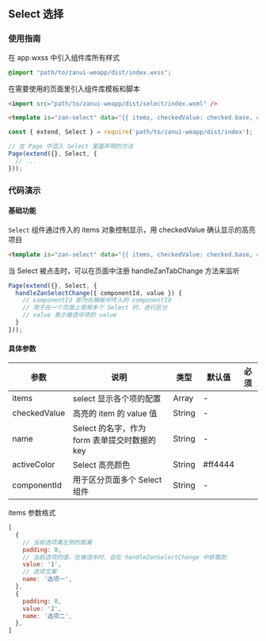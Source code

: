 ## Select 选择

### 使用指南
在 app.wxss 中引入组件库所有样式
```css
@import "path/to/zanui-weapp/dist/index.wxss";
```

在需要使用的页面里引入组件库模板和脚本
```html
<import src="path/to/zanui-weapp/dist/select/index.wxml" />

<template is="zan-select" data="{{ items, checkedValue: checked.base, componentId: 'base' }}" ></template>
```
```js
const { extend, Select } = require('path/to/zanui-weapp/dist/index');

// 在 Page 中混入 Select 里面声明的方法
Page(extend({}, Select, {
  // ...
}));
```

### 代码演示
#### 基础功能
`Select` 组件通过传入的 items 对象控制显示，用 checkedValue 确认显示的高亮项目
```html
<template is="zan-select" data="{{ items, checkedValue: checked.base, componentId: 'base' }}" ></template>
```

当 Select 被点击时，可以在页面中注册 handleZanTabChange 方法来监听
```js
Page(extend({}, Select, {
  handleZanSelectChange({ componentId, value }) {
    // componentId 即为在模板中传入的 componentId
    // 用于在一个页面上使用多个 Select 时，进行区分
    // value 表示被选中项的 value
  }
}));
```

#### 具体参数
| 参数       | 说明      | 类型       | 默认值       | 必须      |
|-----------|-----------|-----------|-------------|-------------|
| items | select 显示各个项的配置 | Array | - | |
| checkedValue | 高亮的 item 的 value 值 | String | - | |
| name | Select 的名字，作为 form 表单提交时数据的 key | String | - | |
| activeColor | Select 高亮颜色 | String | #ff4444 | |
| componentId | 用于区分页面多个 Select 组件 | String | - | |

items 参数格式
```js
[
  {
    // 当前选项离左侧的距离
    padding: 0,
    // 当前选项的值，在被选中时，会在 handleZanSelectChange 中获取到
    value: '1',
    // 选项文案
    name: '选项一',
  },
  {
    padding: 0,
    value: '2',
    name: '选项二',
  },
]
```
